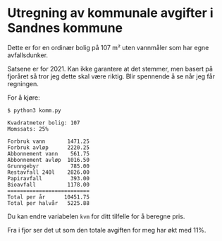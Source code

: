 Utregning av kommunale avgifter i Sandnes kommune
===

Dette er for en ordinær bolig på 107 m² uten vannmåler som har egne
avfallsdunker.

Satsene er for 2021. Kan ikke garantere at det stemmer, men basert på fjoråret
så tror jeg dette skal være riktig. Blir spennende å se når jeg får regningen.

For å kjøre:

    $ python3 komm.py

    Kvadratmeter bolig: 107
    Momssats: 25%

    Forbruk vann       1471.25
    Forbruk avløp      2220.25
    Abbonnement vann    561.75
    Abbonnement avløp  1016.50
    Grunngebyr          785.00
    Restavfall 240l    2826.00
    Papiravfall         393.00
    Bioavfall          1178.00
    ==========================
    Total per år      10451.75
    Total per halvår   5225.88

Du kan endre variabelen `kvm` for ditt tilfelle for å beregne pris.

Fra i fjor ser det ut som den totale avgiften for meg har økt med 11%.
